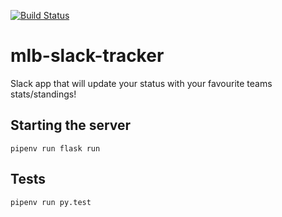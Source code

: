 [![Build Status](https://travis-ci.org/tomcooperca/mlb-slack-tracker.svg?branch=master)](https://travis-ci.org/tomcooperca/mlb-slack-tracker)
# mlb-slack-tracker
Slack app that will update your status with your favourite teams stats/standings!

## Starting the server
```
pipenv run flask run
```

## Tests
```
pipenv run py.test
```
